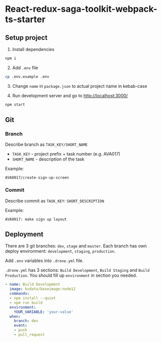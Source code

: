 # React-redux-saga-toolkit-webpack-ts-starter

## Setup project
1. Install dependencies
```bash
npm i
```
2. Add `.env` file
```bash
cp .env.example .env
```
3. Change `name` in `package.json` to actual project name in kebab-case


4. Run development server and go to [http://localhost:3000/](http://localhost:3000/)
```bash
npm start
```

## Git

### Branch
Describe branch as `TASK_KEY/SHORT_NAME`
- `TASK_KEY` - project prefix + task number (e.g. AVA017)
- `SHORT_NAME` - description of the task

Example:

`AVA0017/create-sign-up-screen`

### Commit
Describe commit as `TASK_KEY`: `SHORT_DESCRIPTION`

Example:

`AVA0017: make sign up layout`

## Deployment

There are 3 git branches: `dev`, `stage` and `master`. Each branch has own deploy environment: `development`, `staging`, `production`.

Add `.env` variables into `.drone.yml` file.

`.drone.yml` has 3 sections: `Build Development`, `Build Staging` and `Build Production`. You should fill up `environment` in section you needed.
```yaml
- name: Build Development
  image: kudato/baseimage:node12
  commands:
  - npm install --quiet
  - npm run build
  environment:
    YOUR_VARIABLE: 'your-value'
  when:
    branch: dev
    event:
    - push
    - pull_request
```
